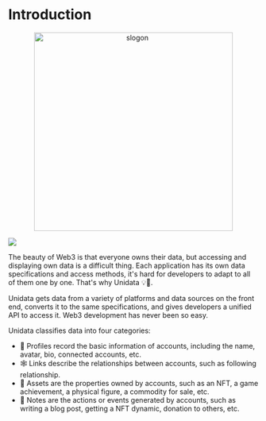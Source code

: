 # Introduction

<p style="text-align: center;"><img src="/images/slogon.jpg" alt="slogon" style="width: 400px;"></p>

[![](https://img.shields.io/badge/chat-on%20discord-7289da.svg?logo=discord&style=flat-square)](https://discord.gg/ggrfhdS9Fe)

The beauty of Web3 is that everyone owns their data, but accessing and displaying own data is a difficult thing. Each application has its own data specifications and access methods, it's hard for developers to adapt to all of them one by one. That's why Unidata 💡🧶.

Unidata gets data from a variety of platforms and data sources on the front end, converts it to the same specifications, and gives developers a unified API to access it. Web3 development has never been so easy.

Unidata classifies data into four categories:

-   👾 Profiles record the basic information of accounts, including the name, avatar, bio, connected accounts, etc.
-   🕸 Links describe the relationships between accounts, such as following relationship.
-   💎 Assets are the properties owned by accounts, such as an NFT, a game achievement, a physical figure, a commodity for sale, etc.
-   🎼 Notes are the actions or events generated by accounts, such as writing a blog post, getting a NFT dynamic, donation to others, etc.
